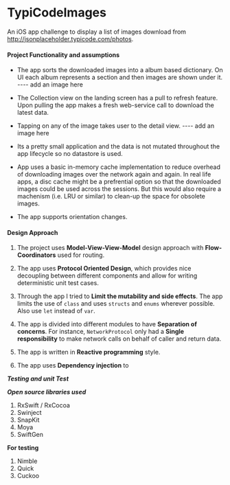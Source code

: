 # TypiCodeImages
An iOS app challenge to display a list of images download from http://jsonplaceholder.typicode.com/photos.

#### Project Functionality and assumptions
  - The app sorts the downloaded images into a album based dictionary. On UI each album represents a section and then images are shown under it.
    ---- add an image here

  - The Collection view on the landing screen has a pull to refresh feature. Upon pulling the app makes a fresh web-service call to download the latest data.

  - Tapping on any of the image takes user to the detail view.
  ---- add an image here

  - Its a pretty small application and the data is not mutated throughout the app lifecycle so no datastore is used.

  - App uses a basic in-memory cache implementation to reduce overhead of downloading images over the network again and again. In real life apps, a disc cache might be a prefrential option so that the downloaded images could be used across the sessions. But this would also require a machenism (i.e. LRU or similar) to clean-up the space for obsolete images.
  - The app supports orientation changes.

#### Design Approach
  1. The project uses **Model-View-View-Model** design approach with **Flow-Coordinators** used for routing.

  2. The app uses **Protocol Oriented Design**, which provides nice decoupling between different components and allow for writing deterministic unit test cases.

  3. Through the app I tried to **Limit the mutability and side effects**. The app limits the use of `class` and uses `structs` and `enums` wherever possible. Also use `let` instead of `var`.

  4. The app is divided into different modules to have **Separation of concerns**. For instance, `NetworkProtocol` only had a **Single responsibility** to make network calls on behalf of caller and return data.

  5. The app is written in **Reactive programming** style.

  6. The app uses **Dependency injection** to

***Testing and unit Test***



***Open source libraries used***

  1. RxSwift / RxCocoa
  2. Swinject
  3. SnapKit
  4. Moya
  5. SwiftGen

  **For testing**
  1. Nimble
  2. Quick
  3. Cuckoo
